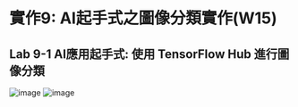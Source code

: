# 實作9: AI起手式之圖像分類實作(W15)
## Lab 9-1 AI應用起手式: 使用 TensorFlow Hub 進行圖像分類
![image](https://user-images.githubusercontent.com/90122054/143728595-5540f031-4091-4e93-9e6e-a65c066aa98a.png)
![image](https://user-images.githubusercontent.com/90122054/143728760-81d69bb0-ebf9-45e1-968f-960f1705f5ee.png)

